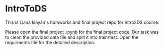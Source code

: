 # IntroToDS

This is Liana Isayan's homworks and final project repo for Intro2DS course. 

Please open the final project .ipynb for the final project code.
Our task was to clean the provided data file and split it into train/test. 
Open the requirments file for the detailed description.
